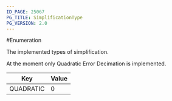 ```yaml
---
ID_PAGE: 25067
PG_TITLE: SimplificationType
PG_VERSION: 2.0
---
```

#Enumeration

The implemented types of simplification.

At the moment only Quadratic Error Decimation is implemented.


Key | Value
---|---
QUADRATIC | 0

